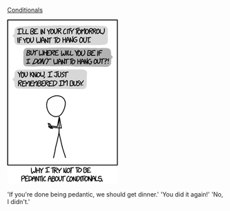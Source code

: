 [Conditionals](https://xkcd.com/1652)

![Conditionals](./random_comic.png)

'If you're done being pedantic, we should get dinner.' 'You did it again!' 'No, I didn't.'

